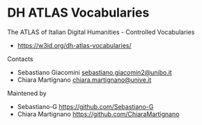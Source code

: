
DH ATLAS Vocabularies
=======

The ATLAS of Italian Digital Humanities - Controlled Vocabularies

* https://w3id.org/dh-atlas-vocabularies/

Contacts

 * Sebastiano Giacomini <sebastiano.giacomin2@unibo.it>
 * Chiara Martignano <chiara.martignano@unive.it>

Maintened by

  * Sebastiano-G <https://github.com/Sebastiano-G>
  * Chiara Martignano <https://github.com/ChiaraMartignano>

